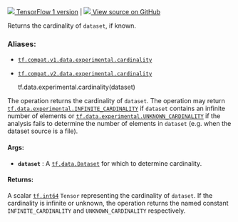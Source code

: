 [ ![](https://tensorflow.google.cn/images/tf_logo_32px.png) TensorFlow 1
version](/versions/r1.15/api_docs/python/tf/data/experimental/cardinality) |
[ ![](https://tensorflow.google.cn/images/GitHub-Mark-32px.png) View source on
GitHub
](https://github.com/tensorflow/tensorflow/blob/r2.0/tensorflow/python/data/experimental/ops/cardinality.py#L32-L51)  
  
  
Returns the cardinality of `dataset`, if known.

### Aliases:

  * [`tf.compat.v1.data.experimental.cardinality`](/api_docs/python/tf/data/experimental/cardinality)
  * [`tf.compat.v2.data.experimental.cardinality`](/api_docs/python/tf/data/experimental/cardinality)

    
    
    tf.data.experimental.cardinality(dataset)
    

The operation returns the cardinality of `dataset`. The operation may return
[`tf.data.experimental.INFINITE_CARDINALITY`](https://tensorflow.google.cn/api_docs/python/tf/data/experimental#INFINITE_CARDINALITY)
if `dataset` contains an infinite number of elements or
[`tf.data.experimental.UNKNOWN_CARDINALITY`](https://tensorflow.google.cn/api_docs/python/tf/data/experimental#UNKNOWN_CARDINALITY)
if the analysis fails to determine the number of elements in `dataset` (e.g.
when the dataset source is a file).

#### Args:

  * **`dataset`** : A [`tf.data.Dataset`](https://tensorflow.google.cn/api_docs/python/tf/data/Dataset) for which to determine cardinality.

#### Returns:

A scalar [`tf.int64`](https://tensorflow.google.cn/api_docs/python/tf#int64)
`Tensor` representing the cardinality of `dataset`. If the cardinality is
infinite or unknown, the operation returns the named constant
`INFINITE_CARDINALITY` and `UNKNOWN_CARDINALITY` respectively.


